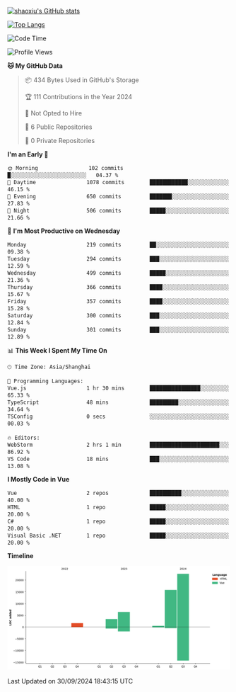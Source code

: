[![shaoxiu's GitHub stats](https://github-readme-stats.vercel.app/api?username=shaoxiu&count_private=true&show_icons=true)](https://github.com/anuraghazra/github-readme-stats)

[![Top Langs](https://github-readme-stats.vercel.app/api/top-langs/?username=shaoxiu&layout=compact)](https://github.com/anuraghazra/github-readme-stats)


<!--START_SECTION:waka-->
![Code Time](http://img.shields.io/badge/Code%20Time-60%20hrs%2056%20mins-blue)

![Profile Views](http://img.shields.io/badge/Profile%20Views-0-blue)

**🐱 My GitHub Data** 

> 📦 434 Bytes Used in GitHub's Storage 
 > 
> 🏆 111 Contributions in the Year 2024
 > 
> 🚫 Not Opted to Hire
 > 
> 📜 6 Public Repositories 
 > 
> 🔑 0 Private Repositories 
 > 
**I'm an Early 🐤** 

```text
🌞 Morning                102 commits         █░░░░░░░░░░░░░░░░░░░░░░░░   04.37 % 
🌆 Daytime                1078 commits        ████████████░░░░░░░░░░░░░   46.15 % 
🌃 Evening                650 commits         ███████░░░░░░░░░░░░░░░░░░   27.83 % 
🌙 Night                  506 commits         █████░░░░░░░░░░░░░░░░░░░░   21.66 % 
```
📅 **I'm Most Productive on Wednesday** 

```text
Monday                   219 commits         ██░░░░░░░░░░░░░░░░░░░░░░░   09.38 % 
Tuesday                  294 commits         ███░░░░░░░░░░░░░░░░░░░░░░   12.59 % 
Wednesday                499 commits         █████░░░░░░░░░░░░░░░░░░░░   21.36 % 
Thursday                 366 commits         ████░░░░░░░░░░░░░░░░░░░░░   15.67 % 
Friday                   357 commits         ████░░░░░░░░░░░░░░░░░░░░░   15.28 % 
Saturday                 300 commits         ███░░░░░░░░░░░░░░░░░░░░░░   12.84 % 
Sunday                   301 commits         ███░░░░░░░░░░░░░░░░░░░░░░   12.89 % 
```


📊 **This Week I Spent My Time On** 

```text
🕑︎ Time Zone: Asia/Shanghai

💬 Programming Languages: 
Vue.js                   1 hr 30 mins        ████████████████░░░░░░░░░   65.33 % 
TypeScript               48 mins             █████████░░░░░░░░░░░░░░░░   34.64 % 
TSConfig                 0 secs              ░░░░░░░░░░░░░░░░░░░░░░░░░   00.03 % 

🔥 Editors: 
WebStorm                 2 hrs 1 min         ██████████████████████░░░   86.92 % 
VS Code                  18 mins             ███░░░░░░░░░░░░░░░░░░░░░░   13.08 % 
```

**I Mostly Code in Vue** 

```text
Vue                      2 repos             ██████████░░░░░░░░░░░░░░░   40.00 % 
HTML                     1 repo              █████░░░░░░░░░░░░░░░░░░░░   20.00 % 
C#                       1 repo              █████░░░░░░░░░░░░░░░░░░░░   20.00 % 
Visual Basic .NET        1 repo              █████░░░░░░░░░░░░░░░░░░░░   20.00 % 
```



**Timeline**

![Lines of Code chart](https://raw.githubusercontent.com/shaoxiu/shaoxiu/main/assets/bar_graph.png)


 Last Updated on 30/09/2024 18:43:15 UTC
<!--END_SECTION:waka-->
